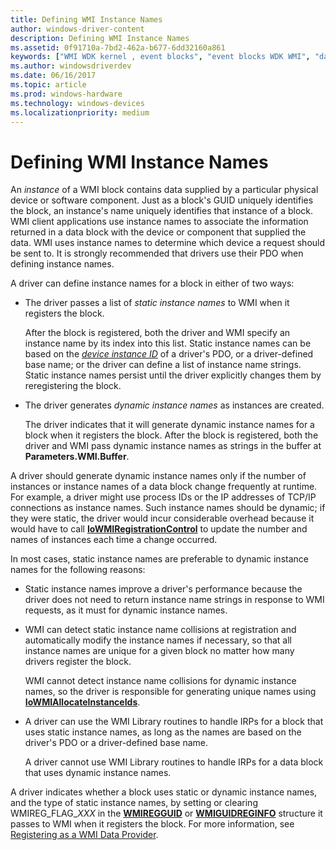 ```yaml
---
title: Defining WMI Instance Names
author: windows-driver-content
description: Defining WMI Instance Names
ms.assetid: 0f91710a-7bd2-462a-b677-6dd32160a861
keywords: ["WMI WDK kernel , event blocks", "event blocks WDK WMI", "data blocks WDK WMI", "WMI WDK kernel , data blocks", "blocks WDK WMI", "dynamic instance names WDK WMI", "static instance names WDK WMI", "instance names WDK WMI", "WMI WDK kernel , instance names"]
ms.author: windowsdriverdev
ms.date: 06/16/2017
ms.topic: article
ms.prod: windows-hardware
ms.technology: windows-devices
ms.localizationpriority: medium
---
```


# Defining WMI Instance Names





An *instance* of a WMI block contains data supplied by a particular physical device or software component. Just as a block's GUID uniquely identifies the block, an instance's name uniquely identifies that instance of a block. WMI client applications use instance names to associate the information returned in a data block with the device or component that supplied the data. WMI uses instance names to determine which device a request should be sent to. It is strongly recommended that drivers use their PDO when defining instance names.

A driver can define instance names for a block in either of two ways:

-   The driver passes a list of *static instance names* to WMI when it registers the block.

    After the block is registered, both the driver and WMI specify an instance name by its index into this list. Static instance names can be based on the [*device instance ID*](https://msdn.microsoft.com/library/windows/hardware/ff556277#wdkgloss-device-instance-id) of a driver's PDO, or a driver-defined base name; or the driver can define a list of instance name strings. Static instance names persist until the driver explicitly changes them by reregistering the block.

-   The driver generates *dynamic instance names* as instances are created.

    The driver indicates that it will generate dynamic instance names for a block when it registers the block. After the block is registered, both the driver and WMI pass dynamic instance names as strings in the buffer at **Parameters.WMI.Buffer**.

A driver should generate dynamic instance names only if the number of instances or instance names of a data block change frequently at runtime. For example, a driver might use process IDs or the IP addresses of TCP/IP connections as instance names. Such instance names should be dynamic; if they were static, the driver would incur considerable overhead because it would have to call [**IoWMIRegistrationControl**](https://msdn.microsoft.com/library/windows/hardware/ff550480) to update the number and names of instances each time a change occurred.

In most cases, static instance names are preferable to dynamic instance names for the following reasons:

-   Static instance names improve a driver's performance because the driver does not need to return instance name strings in response to WMI requests, as it must for dynamic instance names.

-   WMI can detect static instance name collisions at registration and automatically modify the instance names if necessary, so that all instance names are unique for a given block no matter how many drivers register the block.

    WMI cannot detect instance name collisions for dynamic instance names, so the driver is responsible for generating unique names using [**IoWMIAllocateInstanceIds**](https://msdn.microsoft.com/library/windows/hardware/ff550429).

-   A driver can use the WMI Library routines to handle IRPs for a block that uses static instance names, as long as the names are based on the driver's PDO or a driver-defined base name.

    A driver cannot use WMI Library routines to handle IRPs for a data block that uses dynamic instance names.

A driver indicates whether a block uses static or dynamic instance names, and the type of static instance names, by setting or clearing WMIREG\_FLAG\_*XXX* in the [**WMIREGGUID**](https://msdn.microsoft.com/library/windows/hardware/ff565827) or [**WMIGUIDREGINFO**](https://msdn.microsoft.com/library/windows/hardware/ff565811) structure it passes to WMI when it registers the block. For more information, see [Registering as a WMI Data Provider](registering-as-a-wmi-data-provider.md).

 

 





